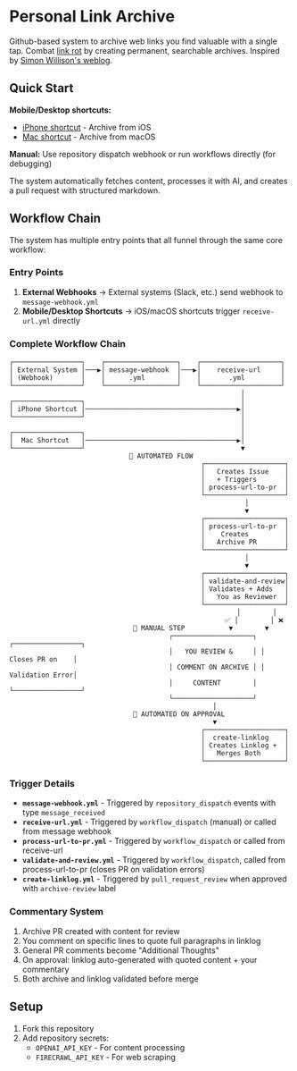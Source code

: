 # Personal Link Archive

Github-based system to archive web links you find valuable with a single tap.
Combat [link rot](https://en.wikipedia.org/wiki/Link_rot) by creating permanent, searchable archives.
Inspired by [Simon Willison's weblog](https://simonwillison.net/2024/Dec/22/link-blog/).

## Quick Start

**Mobile/Desktop shortcuts:**
- [iPhone shortcut](triggers/iphone/) - Archive from iOS
- [Mac shortcut](triggers/mac/) - Archive from macOS

**Manual:** Use repository dispatch webhook or run workflows directly (for debugging)

The system automatically fetches content, processes it with AI, and creates a pull request with structured markdown.

## Workflow Chain

The system has multiple entry points that all funnel through the same core workflow:

### Entry Points

1. **External Webhooks** → External systems (Slack, etc.) send webhook to `message-webhook.yml`
2. **Mobile/Desktop Shortcuts** → iOS/macOS shortcuts trigger `receive-url.yml` directly

### Complete Workflow Chain

```
┌─────────────────┐    ┌──────────────────┐    ┌────────────────────┐
│ External System │───▶│ message-webhook  │───▶│    receive-url     │
│ (Webhook)       │    │      .yml        │    │       .yml         │
└─────────────────┘    └──────────────────┘    └────────────────────┘
                                                          │
┌─────────────────┐                                       │
│ iPhone Shortcut │──────────────────────────────────────▶│
└─────────────────┘                                       │
                                                          │
┌─────────────────┐                                       │
│  Mac Shortcut   │──────────────────────────────────────▶│
└─────────────────┘                                       ▼
                              🤖 AUTOMATED FLOW           
                                                ┌────────────────────┐
                                                │   Creates Issue    │
                                                │   + Triggers       │
                                                │ process-url-to-pr  │
                                                └────────────────────┘
                                                           │
                                                           ▼
                                                ┌────────────────────┐
                                                │ process-url-to-pr  │
                                                │    Creates         │
                                                │   Archive PR       │
                                                └────────────────────┘
                                                           │
                                                           ▼
                                                ┌────────────────────┐
                                                │ validate-and-review│
                                                │ Validates + Adds   │
                                                │   You as Reviewer  │
                                                └────────────────────┘
                                                         │        │
                                                      ✅ │        │ ❌
                               👤 MANUAL STEP           ▼        ▼
                                        ┌────────────────────┐ ┌─────────────────┐
                                        │   YOU REVIEW &     │ │ Closes PR on    │
                                        │ COMMENT ON ARCHIVE │ │ Validation Error│
                                        │     CONTENT        │ └─────────────────┘
                                        └────────────────────┘
                                                   │
                               🤖 AUTOMATED ON APPROVAL
                                                   ▼
                                                ┌────────────────────┐
                                                │  create-linklog    │
                                                │ Creates Linklog +  │
                                                │   Merges Both      │
                                                └────────────────────┘
```

### Trigger Details

- **`message-webhook.yml`** - Triggered by `repository_dispatch` events with type `message_received`
- **`receive-url.yml`** - Triggered by `workflow_dispatch` (manual) or called from message webhook
- **`process-url-to-pr.yml`** - Triggered by `workflow_dispatch` or called from receive-url
- **`validate-and-review.yml`** - Triggered by `workflow_dispatch`, called from process-url-to-pr (closes PR on validation errors)
- **`create-linklog.yml`** - Triggered by `pull_request_review` when approved with `archive-review` label

### Commentary System

1. Archive PR created with content for review
2. You comment on specific lines to quote full paragraphs in linklog
3. General PR comments become "Additional Thoughts" 
4. On approval: linklog auto-generated with quoted content + your commentary
5. Both archive and linklog validated before merge

## Setup

1. Fork this repository
2. Add repository secrets:
   - `OPENAI_API_KEY` - For content processing
   - `FIRECRAWL_API_KEY` - For web scraping